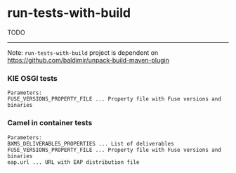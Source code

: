 # run-tests-with-build

TODO

---
Note: `run-tests-with-build` project is dependent on https://github.com/baldimir/unpack-build-maven-plugin
### KIE OSGI tests

```
Parameters:
FUSE_VERSIONS_PROPERTY_FILE ... Property file with Fuse versions and binaries
```


### Camel in container tests
```
Parameters:
BXMS_DELIVERABLES_PROPERTIES ... List of deliverables
FUSE_VERSIONS_PROPERTY_FILE ... Property file with Fuse versions and binaries
eap.url ... URL with EAP distribution file
```
